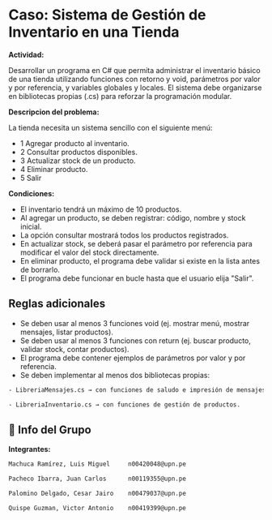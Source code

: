 
# Caso: Sistema de Gestión de Inventario en una Tienda

**Actividad:**

Desarrollar un programa en C# que permita administrar el inventario básico de
una tienda utilizando funciones con retorno y void, parámetros por valor y
por referencia, y variables globales y locales. El sistema debe organizarse en
bibliotecas propias (.cs) para reforzar la programación modular.

**Descripcion del problema:**

La tienda necesita un sistema sencillo con el siguiente menú:
- 1 Agregar producto al inventario.
- 2 Consultar productos disponibles.
- 3 Actualizar stock de un producto.
- 4 Eliminar producto.
- 5 Salir

**Condiciones:**

- El inventario tendrá un máximo de 10 productos.
- Al agregar un producto, se deben registrar: código, nombre y stock inicial.
- La opción consultar mostrará todos los productos registrados.
- En actualizar stock, se deberá pasar el parámetro por referencia para modificar el valor del stock directamente.
- En eliminar producto, el programa debe validar si existe en la lista antes de borrarlo.
- El programa debe funcionar en bucle hasta que el usuario elija "Salir".


## Reglas adicionales

- Se deben usar al menos 3 funciones void (ej. mostrar menú, mostrar mensajes, listar productos).
- Se deben usar al menos 3 funciones con return (ej. buscar producto, validar stock, contar productos).
- El programa debe contener ejemplos de parámetros por valor y por referencia.
- Se deben implementar al menos dos bibliotecas propias:

```bash
- LibreriaMensajes.cs → con funciones de saludo e impresión de mensajes.

- LibreriaInventario.cs → con funciones de gestión de productos.
```

## 🚀 Info del Grupo

**Integrantes:**

```bash
Machuca Ramírez, Luis Miguel     n00420048@upn.pe

Pacheco Ibarra, Juan Carlos      n00119355@upn.pe

Palomino Delgado, Cesar Jairo    n00479037@upn.pe

Quispe Guzman, Victor Antonio    n00419399@upn.pe
```